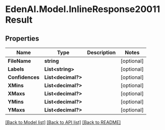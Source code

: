 # EdenAI.Model.InlineResponse20011Result
## Properties

Name | Type | Description | Notes
------------ | ------------- | ------------- | -------------
**FileName** | **string** |  | [optional] 
**Labels** | **List&lt;string&gt;** |  | [optional] 
**Confidences** | **List&lt;decimal?&gt;** |  | [optional] 
**XMins** | **List&lt;decimal?&gt;** |  | [optional] 
**XMaxs** | **List&lt;decimal?&gt;** |  | [optional] 
**YMins** | **List&lt;decimal?&gt;** |  | [optional] 
**YMaxs** | **List&lt;decimal?&gt;** |  | [optional] 

[[Back to Model list]](../README.md#documentation-for-models) [[Back to API list]](../README.md#documentation-for-api-endpoints) [[Back to README]](../README.md)

